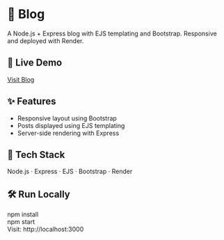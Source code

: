 # 📝 Blog 

A Node.js + Express blog with EJS templating and Bootstrap. Responsive and deployed with Render.

## 🔗 Live Demo
[Visit Blog](https://blog-4c1y.onrender.com)

## ✨ Features
- Responsive layout using Bootstrap
- Posts displayed using EJS templating
- Server-side rendering with Express

## 🚀 Tech Stack
Node.js · Express · EJS · Bootstrap · Render

## 🛠 Run Locally
npm install  
npm start  
Visit: http://localhost:3000